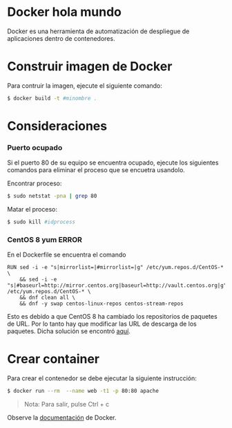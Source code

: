 # Docker hola mundo  

Docker es una herramienta de automatización de despliegue de aplicaciones dentro de contenedores.
 
# Construir imagen de Docker

Para contruir la imagen, ejecute el siguiente comando:
```sh
$ docker build -t #minombre .
```

# Consideraciones
### Puerto ocupado

Si el puerto 80 de su equipo se encuentra ocupado, ejecute los siguientes comandos para eliminar el proceso que se encuetra usandolo.

Encontrar proceso:
```sh
$ sudo netstat -pna | grep 80
```

Matar el proceso:
```sh
$ sudo kill #idprocess
```

### CentOS 8 yum ERROR

En el Dockerfile se encuentra el comando

```
RUN sed -i -e "s|mirrorlist=|#mirrorlist=|g" /etc/yum.repos.d/CentOS-* \
    && sed -i -e "s|#baseurl=http://mirror.centos.org|baseurl=http://vault.centos.org|g" /etc/yum.repos.d/CentOS-* \
    && dnf clean all \
    && dnf -y swap centos-linux-repos centos-stream-repos
```
Esto es debido a que CentOS 8 ha cambiado los repositorios de paquetes de URL. Por lo tanto hay que modificar las URL de descarga de los paquetes. Dicha solución se encontró [aquí](https://proyectoa.com/solucion-al-error-failed-to-download-metadata-for-repo-appstream-en-centos-8/).
# Crear container

Para crear el contenedor se debe ejecutar la siguiente instrucción:
```sh
$ docker run --rm  --name web -t1 -p 80:80 apache
```

> Nota: Para salir, pulse Ctrl + c

Observe la [documentación] de Docker.


[documentación]: <https://docs.docker.com/get-started/>

